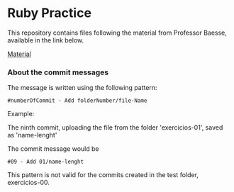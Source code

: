 # Ruby Practice

This repository contains files following the material from Professor Baesse, available in the link below.

[Material](http://www.professor.pbaesse.net/disciplinas/ruby/)

### **About the commit messages**

The message is written using the following pattern:

```
#numberOfCommit - Add folderNumber/file-Name
```

Example:

The ninth commit, uploading the file from the folder 'exercicios-01', saved as 'name-lenght'

The commit message would be

```
#09 - Add 01/name-lenght
```

This pattern is not valid for the commits created in the test folder, exercicios-00.
